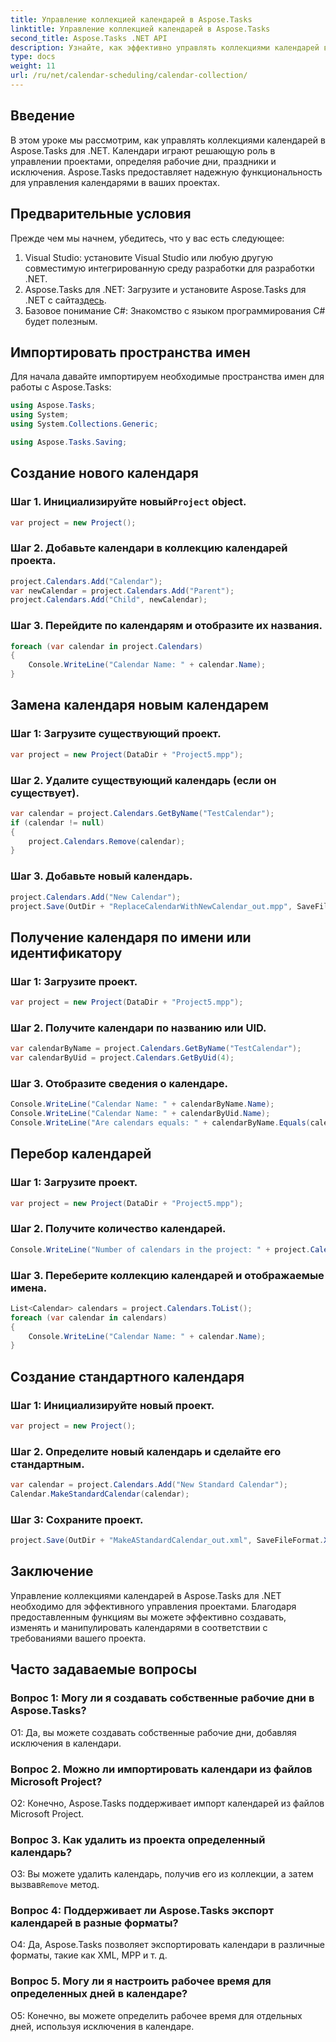 ```yaml
---
title: Управление коллекцией календарей в Aspose.Tasks
linktitle: Управление коллекцией календарей в Aspose.Tasks
second_title: Aspose.Tasks .NET API
description: Узнайте, как эффективно управлять коллекциями календарей в Aspose.Tasks для .NET. С легкостью создавайте, изменяйте и манипулируйте календарями.
type: docs
weight: 11
url: /ru/net/calendar-scheduling/calendar-collection/
---
```

## Введение

В этом уроке мы рассмотрим, как управлять коллекциями календарей в Aspose.Tasks для .NET. Календари играют решающую роль в управлении проектами, определяя рабочие дни, праздники и исключения. Aspose.Tasks предоставляет надежную функциональность для управления календарями в ваших проектах.

## Предварительные условия

Прежде чем мы начнем, убедитесь, что у вас есть следующее:

1. Visual Studio: установите Visual Studio или любую другую совместимую интегрированную среду разработки для разработки .NET.
2.  Aspose.Tasks для .NET: Загрузите и установите Aspose.Tasks для .NET с сайта[здесь](https://releases.aspose.com/tasks/net/).
3. Базовое понимание C#: Знакомство с языком программирования C# будет полезным.

## Импортировать пространства имен

Для начала давайте импортируем необходимые пространства имен для работы с Aspose.Tasks:

```csharp
using Aspose.Tasks;
using System;
using System.Collections.Generic;

using Aspose.Tasks.Saving;

```

## Создание нового календаря

###  Шаг 1. Инициализируйте новый`Project` object.
```csharp
var project = new Project();
```

### Шаг 2. Добавьте календари в коллекцию календарей проекта.
```csharp
project.Calendars.Add("Calendar");
var newCalendar = project.Calendars.Add("Parent");
project.Calendars.Add("Child", newCalendar);
```

### Шаг 3. Перейдите по календарям и отобразите их названия.
```csharp
foreach (var calendar in project.Calendars)
{
    Console.WriteLine("Calendar Name: " + calendar.Name);
}
```

## Замена календаря новым календарем

### Шаг 1: Загрузите существующий проект.
```csharp
var project = new Project(DataDir + "Project5.mpp");
```

### Шаг 2. Удалите существующий календарь (если он существует).
```csharp
var calendar = project.Calendars.GetByName("TestCalendar");
if (calendar != null)
{
    project.Calendars.Remove(calendar);
}
```

### Шаг 3. Добавьте новый календарь.
```csharp
project.Calendars.Add("New Calendar");
project.Save(OutDir + "ReplaceCalendarWithNewCalendar_out.mpp", SaveFileFormat.Mpp);
```

## Получение календаря по имени или идентификатору

### Шаг 1: Загрузите проект.
```csharp
var project = new Project(DataDir + "Project5.mpp");
```

### Шаг 2. Получите календари по названию или UID.
```csharp
var calendarByName = project.Calendars.GetByName("TestCalendar");
var calendarByUid = project.Calendars.GetByUid(4);
```

### Шаг 3. Отобразите сведения о календаре.
```csharp
Console.WriteLine("Calendar Name: " + calendarByName.Name);
Console.WriteLine("Calendar Name: " + calendarByUid.Name);
Console.WriteLine("Are calendars equals: " + calendarByName.Equals(calendarByUid));
```

## Перебор календарей

### Шаг 1: Загрузите проект.
```csharp
var project = new Project(DataDir + "Project5.mpp");
```

### Шаг 2. Получите количество календарей.
```csharp
Console.WriteLine("Number of calendars in the project: " + project.Calendars.Count);
```

### Шаг 3. Переберите коллекцию календарей и отображаемые имена.
```csharp
List<Calendar> calendars = project.Calendars.ToList();
foreach (var calendar in calendars)
{
    Console.WriteLine("Calendar Name: " + calendar.Name);
}
```

## Создание стандартного календаря

### Шаг 1: Инициализируйте новый проект.
```csharp
var project = new Project();
```

### Шаг 2. Определите новый календарь и сделайте его стандартным.
```csharp
var calendar = project.Calendars.Add("New Standard Calendar");
Calendar.MakeStandardCalendar(calendar);
```

### Шаг 3: Сохраните проект.
```csharp
project.Save(OutDir + "MakeAStandardCalendar_out.xml", SaveFileFormat.Xml);
```

## Заключение

Управление коллекциями календарей в Aspose.Tasks для .NET необходимо для эффективного управления проектами. Благодаря предоставленным функциям вы можете эффективно создавать, изменять и манипулировать календарями в соответствии с требованиями вашего проекта.

## Часто задаваемые вопросы

### Вопрос 1: Могу ли я создавать собственные рабочие дни в Aspose.Tasks?

О1: Да, вы можете создавать собственные рабочие дни, добавляя исключения в календари.

### Вопрос 2. Можно ли импортировать календари из файлов Microsoft Project?

О2: Конечно, Aspose.Tasks поддерживает импорт календарей из файлов Microsoft Project.

### Вопрос 3. Как удалить из проекта определенный календарь?

 О3: Вы можете удалить календарь, получив его из коллекции, а затем вызвав`Remove` метод.

### Вопрос 4: Поддерживает ли Aspose.Tasks экспорт календарей в разные форматы?

О4: Да, Aspose.Tasks позволяет экспортировать календари в различные форматы, такие как XML, MPP и т. д.

### Вопрос 5. Могу ли я настроить рабочее время для определенных дней в календаре?

О5: Конечно, вы можете определить рабочее время для отдельных дней, используя исключения в календаре.